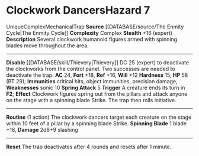 ﻿---
ac: '24'
all_resistance: null
complexity: Complex
element: null
fortitude: '+18'
hardness: '15'
hazard_type: Trap
hp: 58 (BT 29)
id: '387'
immunity:
- critical hits
- object immunities
- precision damage
level: '7'
name: Clockwork Dancers
rarity: Unique
reflex: '+16'
resistance: null
rus_type_level: null
school: null
source: '[[DATABASE/source/The Enmity Cycle|The Enmity Cycle]]'
trait:
- '[[DATABASE/trait/Complex|Complex]]'
- '[[DATABASE/trait/Mechanical|Mechanical]]'
- '[[DATABASE/trait/Trap|Trap]]'
- '[[DATABASE/trait/Unique|Unique]]'
type: Hazard
weakness:
- '[[DATABASE/trait/Sonic|sonic]] 10'
will: '+12'

---
# Clockwork Dancers<span class="item-type">Hazard 7</span>

<span class="trait-unique item-trait">Unique</span><span class="item-trait">Complex</span><span class="item-trait">Mechanical</span><span class="item-trait">Trap</span>
**Source** [[DATABASE/source/The Enmity Cycle|The Enmity Cycle]]
**Complexity** Complex
**Stealth** +16 (expert)
**Description** Several clockwork humanoid figures armed with spinning blades move throughout the area.

---
**Disable** [[DATABASE/skill/Thievery|Thievery]] DC 25 (expert) to deactivate the clockworks from the control panel. Two successes are needed to deactivate the trap.
**AC** 24, **Fort** +18, **Ref** +16, **Will** +12
**Hardness** 15, **HP** 58 (BT 29); **Immunities** critical hits, object immunities, precision damage, **Weaknesses** sonic 10
**Spring Attack** <span class="action-icon">5</span> **Trigger** A creature ends its turn in **F2**; **Effect** Clockwork figures spring out from the pillars and attack anyone on the stage with a spinning blade Strike. The trap then rolls initiative.

---
**Routine** (1 action) The clockwork dancers target each creature on the stage within 10 feet of a pillar by a spinning blade Strike.
 **Spinning Blade** <span class="action-icon">1</span> blade +18, **Damage** 2d8+9 slashing

---
**Reset** The trap deactivates after 4 rounds and resets after 1 minute.